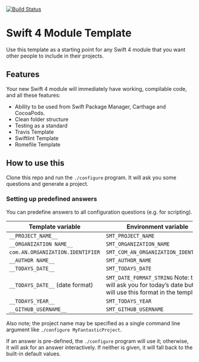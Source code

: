 [![Build Status](https://travis-ci.org/fulldecent/swift4-module-template.svg?branch=master)](https://travis-ci.org/fulldecent/swift4-module-template)

# Swift 4 Module Template
Use this template as a starting point for any Swift 4 module that you want other people to include in their projects.

## Features
Your new Swift 4 module will immediately have working, compilable code, and all these features:

-   Ability to be used from Swift Package Manager, Carthage and CocoaPods.
-   Clean folder structure
-   Testing as a standard
-   Travis Template
-   Swiftlint Template
-   Romefile Template

## How to use this

Clone this repo and run the  `./configure` program. It will ask you some questions and generate a project.


### Setting up predefined answers

You can predefine answers to all configuration questions (e.g. for scripting).

| Template variable                | Environment variable                     |
| -------------------------------- | ---------------------------------------- |
| `__PROJECT_NAME__`               | `SMT_PROJECT_NAME`                       |
| `__ORGANIZATION NAME__`          | `SMT_ORGANIZATION_NAME`                  |
| `com.AN.ORGANIZATION.IDENTIFIER` | `SMT_COM_AN_ORGANIZATION_IDENTIFIER`     |
| `__AUTHOR NAME__`                | `SMT_AUTHOR_NAME`                        |
| `__TODAYS_DATE__`                | `SMT_TODAYS_DATE`                        |
| `__TODAYS_DATE__` (date format)  | `SMT_DATE_FORMAT_STRING` Note: this will ask you for today’s date but it will use this format in the template. |
| `__TODAYS_YEAR__`                | `SMT_TODAYS_YEAR`                        |
| `__GITHUB_USERNAME__`            | `SMT_GITHUB_USERNAME`                    |


Also note; the project name may be specified as a single command line argument like `./configure MyFantasticProject`.

If an answer is pre-defined, the `./configure` program will use it; otherwise, it will ask for an answer interactively. If neither is given, it will fall back to the built-in default values.

